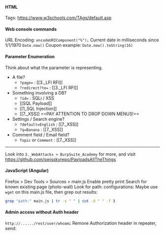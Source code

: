 #### HTML
Tags:
https://www.w3schools.com/TAgs/default.asp
#### Web console commands
URL Encoding:
`encodeURIComponent("%");`
Current date in milliseconds since 1/1/1970
`Date.now()`
Coupon example:
`Date.now().toString(16)`
#### Parameter Enumeration
Think about what the parameter is representing.
- A file?
	- `?page=` : [[3._LFI RFI]]
	- `?redirect?to=` : [[3._LFI RFI]]
- Something involving a DB?
	- `?id=` : SQLi / XSS
	- [[SQL Payload]]
	- [[1_SQL Injection]]
	- [[7._XSS]]
==PAY ATTENTION TO DROP DOWN MENUS!==
- Settings / Search engine?
	- `?default=English` : [[7._XSS]]
	- `?q=Banana` :               [[7._XSS]]
- Comment field / Email field?
	- `Topic` or `Comment` : [[7._XSS]]
---
Look into `3._WebAttacks > BurpSuite_Academy` for more, and visit https://github.com/swisskyrepo/PayloadsAllTheThings
#### JavaScript (Angular)
Firefox  > Dev Tools > Sources > main.js
Enable pretty print
Search for known existing page (photo-wall)
Look for path: configurations:
Maybe use `wget` on this main.js file, then grep out results:
```bash - kali
grep "path:" main.js | tr -s " " | cut -d " " -f 3
```
#### Admin access without Auth header
`http://....../rest/user/whoami`
Remove Authorization header in repeater, send:
